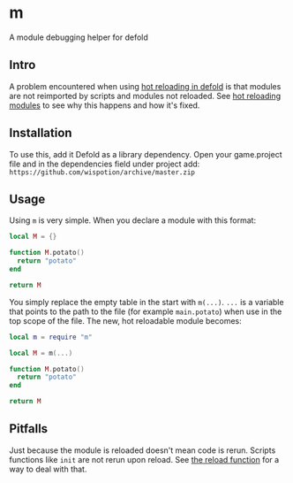 # m
A module debugging helper for defold

## Intro
A problem encountered when using [hot reloading in defold](https://defold.com/manuals/hot-reload/) is that modules are not reimported by scripts and modules not reloaded. See [hot reloading modules](https://defold.com/manuals/modules/#hot-reloading-modules) to see why this happens and how it's fixed.

## Installation
To use this, add it Defold  as a library dependency. Open your game.project file and in the dependencies field under project add:
`https://github.com/wispotion/archive/master.zip`

## Usage
Using `m` is very simple. When you declare a module with this format:
```lua
local M = {}

function M.potato()
  return "potato"
end

return M

```
You simply replace the empty table in the start with `m(...)`. `...` is a variable that points to the path to the file (for example `main.potato`) when use in the top scope of the file. The new, hot reloadable module becomes:
```lua
local m = require "m"

local M = m(...)

function M.potato()
  return "potato"
end

return M
```

## Pitfalls
Just because the module is reloaded doesn't mean code is rerun. Scripts functions like `init` are not rerun upon reload. See [the reload function](https://defold.com/manuals/hot-reload/#the-on_reload-function) for a way to deal with that.
